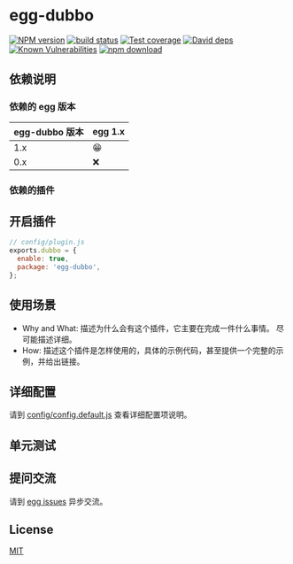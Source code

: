 # egg-dubbo

[![NPM version][npm-image]][npm-url]
[![build status][travis-image]][travis-url]
[![Test coverage][codecov-image]][codecov-url]
[![David deps][david-image]][david-url]
[![Known Vulnerabilities][snyk-image]][snyk-url]
[![npm download][download-image]][download-url]

[npm-image]: https://img.shields.io/npm/v/egg-dubbo.svg?style=flat-square
[npm-url]: https://npmjs.org/package/egg-dubbo
[travis-image]: https://img.shields.io/travis/eggjs/egg-dubbo.svg?style=flat-square
[travis-url]: https://travis-ci.org/eggjs/egg-dubbo
[codecov-image]: https://img.shields.io/codecov/c/github/eggjs/egg-dubbo.svg?style=flat-square
[codecov-url]: https://codecov.io/github/eggjs/egg-dubbo?branch=master
[david-image]: https://img.shields.io/david/eggjs/egg-dubbo.svg?style=flat-square
[david-url]: https://david-dm.org/eggjs/egg-dubbo
[snyk-image]: https://snyk.io/test/npm/egg-dubbo/badge.svg?style=flat-square
[snyk-url]: https://snyk.io/test/npm/egg-dubbo
[download-image]: https://img.shields.io/npm/dm/egg-dubbo.svg?style=flat-square
[download-url]: https://npmjs.org/package/egg-dubbo

<!--
Description here.
-->

## 依赖说明

### 依赖的 egg 版本

egg-dubbo 版本 | egg 1.x
--- | ---
1.x | 😁
0.x | ❌

### 依赖的插件
<!--

如果有依赖其它插件，请在这里特别说明。如

- security
- multipart

-->

## 开启插件

```js
// config/plugin.js
exports.dubbo = {
  enable: true,
  package: 'egg-dubbo',
};
```

## 使用场景

- Why and What: 描述为什么会有这个插件，它主要在完成一件什么事情。
尽可能描述详细。
- How: 描述这个插件是怎样使用的，具体的示例代码，甚至提供一个完整的示例，并给出链接。

## 详细配置

请到 [config/config.default.js](config/config.default.js) 查看详细配置项说明。

## 单元测试

<!-- 描述如何在单元测试中使用此插件，例如 schedule 如何触发。无则省略。-->

## 提问交流

请到 [egg issues](https://github.com/eggjs/egg/issues) 异步交流。

## License

[MIT](LICENSE)
